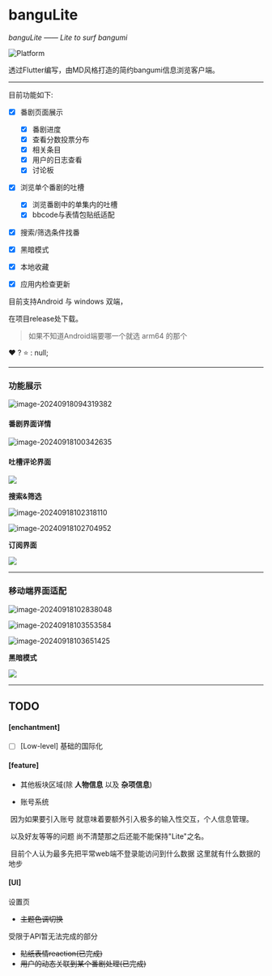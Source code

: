 # banguLite



*banguLite —— Lite to surf bangumi*



![Platform](https://img.shields.io/badge/support%20platform-android%7Cwindow-green)



透过Flutter编写，由MD风格打造的简约bangumi信息浏览客户端。



****



目前功能如下:



- [x] 番剧页面展示
  - [x] 番剧进度
  - [x] 查看分数投票分布
  - [x] 相关条目
  - [x] 用户的日志查看
  - [x] 讨论板
- [x] 浏览单个番剧的吐槽
  - [x] 浏览番剧中的单集内的吐槽
  - [x] bbcode与表情包贴纸适配
- [x] 搜索/筛选条件找番

- [x] 黑暗模式

- [x] 本地收藏

- [x] 应用内检查更新



目前支持Android 与 windows 双端，

在项目release处下载。

> 如果不知道Android端要哪一个就选 arm64 的那个



:heart:  ? :star: : null;



****

### 功能展示



![image-20240918094319382](./images/mainPage_desktop.png)



#### 番剧界面详情

![image-20240918100342635](./images/detailPage_desktop.png)



#### 吐槽评论界面

![](./images/commentViewPage_desktop.png)



**搜索&筛选**

![image-20240918102318110](./images/search.png)



![image-20240918102704952](./images/fliter.png)



**订阅界面**

![](./images/star_mobile.png)





****





### 移动端界面适配



![image-20240918102838048](./images/mainPage_mobile.png)



![image-20240918103553584](./images/fliter_mobile.png)





![image-20240918103651425](./images/commentViewPage_mobile.png)



**黑暗模式**



![](./images/dark_detail_mobile.png)



****



## TODO



#### [enchantment]

- [ ] [Low-level] 基础的国际化

#### [**feature**]



- 其他板块区域(除 **人物信息** 以及 **杂项信息**)

- 账号系统


​	因为如果要引入账号 就意味着要额外引入极多的输入性交互，个人信息管理。

​	以及好友等等的问题 尚不清楚那之后还能不能保持"Lite"之名。

​	目前个人认为最多先把平常web端不登录能访问到什么数据 这里就有什么数据的地步

#### [UI]



设置页

- ~~主题色调切换~~



受限于API暂无法完成的部分

- ~~贴纸表情reaction(已完成)~~
- ~~用户的动态关联到某个番剧处理(已完成)~~
